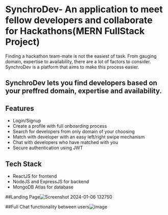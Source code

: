 
# SynchroDev- An application to meet fellow developers and collaborate for Hackathons(MERN FullStack Project)

Finding a hackathon team-mate is not the easiest of task. From gauging domain, expertise to availability, there are a lot of factors to consider. SynchroDev is a platform that aims to make this process easier. 

## SynchroDev lets you find developers based on your preffred domain, expertise and availability.

## Features
- Login/Signup
- Create a profile with full onboarding process
- Search for developers from only domain of your choosing
- Match with developer with an easy left/right swipe mechanism
- Chat with developers who have matched with you
- Secure authentication using JWT

## Tech Stack
- ReactJS for frontend
- NodeJS and ExpressJS for backend
- MongoDB Atlas for database

##Landing Page![Screenshot 2024-01-06 132750](https://github.com/SidM77/synchroDev_f/assets/102024701/9e98cfa8-c5dd-4af6-a428-886db4576022)


##Full Chat functionality between users![image](https://github.com/SidM77/synchroDev_f/assets/102024701/bf5058ca-a7cb-431d-bd85-9c07d7ec8f55)



